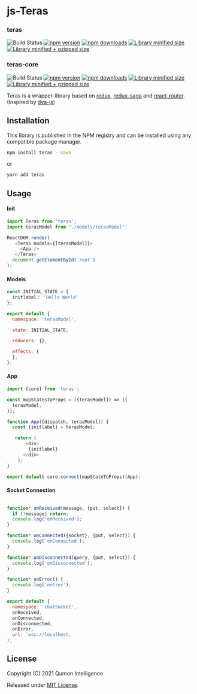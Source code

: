 # js-Teras
### teras
![Build Status](https://github.com/qumonintelligence/js-teras/actions/workflows/build.yml/badge.svg?branch=main)
[![npm version](https://img.shields.io/npm/v/teras.svg?style=flat-square)](https://www.npmjs.com/package/teras)
[![npm downloads](https://img.shields.io/npm/dm/teras.svg?style=flat-square)](https://www.npmjs.com/package/teras)
[![Library minified size](https://badgen.net/bundlephobia/min/teras)](https://bundlephobia.com/result?p=teras)
[![Library minified + gzipped size](https://badgen.net/bundlephobia/minzip/teras)](https://bundlephobia.com/result?p=teras)
### teras-core
![Build Status](https://github.com/qumonintelligence/js-teras/actions/workflows/build.yml/badge.svg?branch=main)
[![npm version](https://img.shields.io/npm/v/teras-core.svg?style=flat-square)](https://www.npmjs.com/package/teras-core)
[![npm downloads](https://img.shields.io/npm/dm/teras-core.svg?style=flat-square)](https://www.npmjs.com/package/teras-core)
[![Library minified size](https://badgen.net/bundlephobia/min/teras-core)](https://bundlephobia.com/result?p=teras-core)
[![Library minified + gzipped size](https://badgen.net/bundlephobia/minzip/teras-core)](https://bundlephobia.com/result?p=teras-core)

Teras is a wrapper-library based on [redux](https://github.com/reactjs/redux), [redux-saga](https://github.com/redux-saga/redux-saga) and [react-router](https://github.com/ReactTraining/react-router). (Inspired by [dva-js](https://github.com/dvajs/dva))

## Installation

This library is published in the NPM registry and can be installed using any compatible package manager.

```sh
npm install teras --save
```
or

```sh
yarn add teras
```

## Usage 

#### Init
```javascript
import Teras from 'teras';
import terasModel from "./models/terasModel";

ReactDOM.render(
   <Teras models={[terasModel]}>
     <App />
   </Teras>
  document.getElementById('root')
);

```

#### Models

```javascript
const INITIAL_STATE = {
  initlabel： 'Hello World'
};

export default {
  namespace: 'terasModel',

  state: INITIAL_STATE,

  reducers: {},

  effects: {
  },
};

```

#### App
```javascript
import {core} from 'teras';

const mapStatesToProps = ({terasModel}) => ({
  terasModel,
});

function App({dispatch, terasModel}) {
  const {initlabel} = terasModel;

   return (
       <div>
        {initlabel}
      </div>
    );
}

export default core.connect(mapStateToProps)(App);

```


#### Socket Connection

```javascript

function* onReceived(message, {put, select}) {
  if (!message) return;
  console.log('onReceived');
}

function* onConnected({socket}, {put, select}) {
  console.log('onConnected');
}

function* onDisconnected(query, {put, select}) {
  console.log('onDisconnected');
}

function* onError() {
  console.log('onEror');
}

export default {
  namespace: 'chatSocket',
  onReceived,
  onConnected,
  onDisconnected,
  onError,
  url: `wss://localhost,
};

```

## License
Copyright (C) 2021 Qumon Intelligence

Released under [MIT License](./LICENSE).
